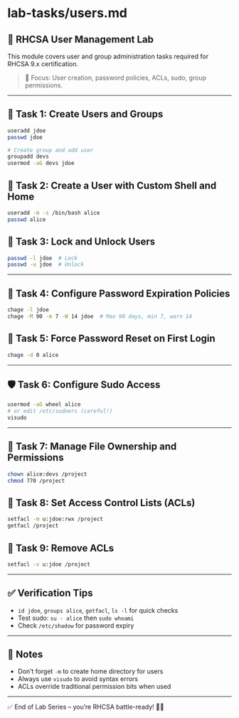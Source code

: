 # lab-tasks/users.md

## 🔐 RHCSA User Management Lab

This module covers user and group administration tasks required for RHCSA 9.x certification.

> 🎯 Focus: User creation, password policies, ACLs, sudo, group permissions.

---

## 👤 Task 1: Create Users and Groups

```bash
useradd jdoe
passwd jdoe

# Create group and add user
groupadd devs
usermod -aG devs jdoe
```

## 👥 Task 2: Create a User with Custom Shell and Home

```bash
useradd -m -s /bin/bash alice
passwd alice
```

## 👮 Task 3: Lock and Unlock Users

```bash
passwd -l jdoe  # Lock
passwd -u jdoe  # Unlock
```

---

## 🧷 Task 4: Configure Password Expiration Policies

```bash
chage -l jdoe
chage -M 90 -m 7 -W 14 jdoe  # Max 90 days, min 7, warn 14
```

## 🧷 Task 5: Force Password Reset on First Login

```bash
chage -d 0 alice
```

---

## 🛡️ Task 6: Configure Sudo Access

```bash
usermod -aG wheel alice
# or edit /etc/sudoers (careful!)
visudo
```

---

## 🧾 Task 7: Manage File Ownership and Permissions

```bash
chown alice:devs /project
chmod 770 /project
```

## 🧾 Task 8: Set Access Control Lists (ACLs)

```bash
setfacl -m u:jdoe:rwx /project
getfacl /project
```

## 🧾 Task 9: Remove ACLs

```bash
setfacl -x u:jdoe /project
```

---

## ✅ Verification Tips

* `id jdoe`, `groups alice`, `getfacl`, `ls -l` for quick checks
* Test sudo: `su - alice` then `sudo whoami`
* Check `/etc/shadow` for password expiry

---

## 📌 Notes

* Don’t forget `-m` to create home directory for users
* Always use `visudo` to avoid syntax errors
* ACLs override traditional permission bits when used

---

✅ End of Lab Series – you’re RHCSA battle-ready! 🧠💪
